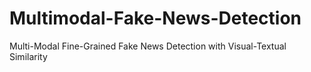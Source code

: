 # Multimodal-Fake-News-Detection
Multi-Modal Fine-Grained Fake News Detection with Visual-Textual Similarity
